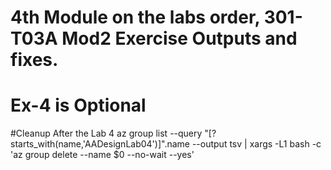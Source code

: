 # 4th Module on the labs order, 301-T03A Mod2 Exercise Outputs and fixes. 
# Ex-4 is Optional

#Cleanup After the Lab 4
az group list --query "[?starts_with(name,'AADesignLab04')]".name --output tsv | xargs -L1 bash -c 'az group delete --name $0 --no-wait --yes'


